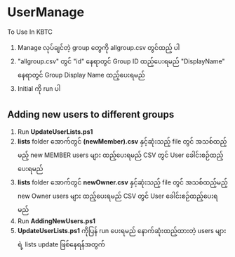 # UserManage
To Use In KBTC

1. Manage လုပ်ချင်တဲ့ group တွေကို allgroup.csv တွင်ထည့် ပါ
2. "allgroup.csv" တွင် "id" နေရာတွင် Group ID ထည့်ပေးရမည် "DisplayName" နေရာတွင် Group Display Name ထည့်ပေးရမည်
3. Initial ကို run ပါ

## Adding new users to different groups

1. Run **UpdateUserLists.ps1**
2. **lists** folder အောက်တွင် **(newMember).csv** နှင့်ဆုံးသည့် file တွင် အသစ်ထည့်မည့် new MEMBER users များ ထည့်ပေးရမည် CSV တွင် User ခေါင်းစဉ်ထည့်ပေးရမည်
3. **lists** folder အောက်တွင် **newOwner.csv** နှင့်ဆုံးသည့် file တွင် အသစ်ထည့်မည့် new Owner users များ ထည့်ပေးရမည် CSV တွင် User ခေါင်းစဉ်ထည့်ပေးရမည်
4. Run **AddingNewUsers.ps1**
5. **UpdateUserLists.ps1** ကိုပြန် run ပေးရမည် နောက်ဆုံးထည့်ထားတဲ့ users များရဲ့ lists update ဖြစ်နေရန်အတွက်
